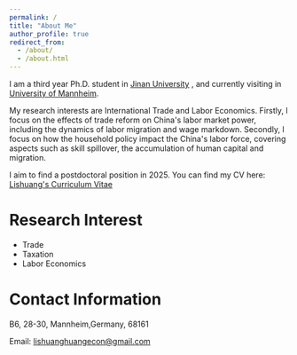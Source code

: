 ```yaml
---
permalink: /
title: "About Me"
author_profile: true
redirect_from: 
  - /about/
  - /about.html
---
```

I am a third year Ph.D. student in [Jinan University](https://www.jnu.edu.cn/main.htm) , and currently visiting in [University of Mannheim](https://www.vwl.uni-mannheim.de/).

My research interests are International Trade and Labor Economics. Firstly, l focus on the effects of trade reform on China's labor market power,  including the dynamics of labor migration and wage markdown. Secondly, l focus on how the household policy impact the China's labor force, covering aspects such as skill spillover, the accumulation of human capital and migration.

I aim to find a postdoctoral position in 2025. You can find my CV here: [Lishuang's Curriculum Vitae](assets/CV2024_lishuang.pdf)



Research Interest
======
- Trade
- Taxation
- Labor Economics



Contact Information
======


B6, 28-30, Mannheim,Germany, 68161


Email: lishuanghuangecon@gmail.com

